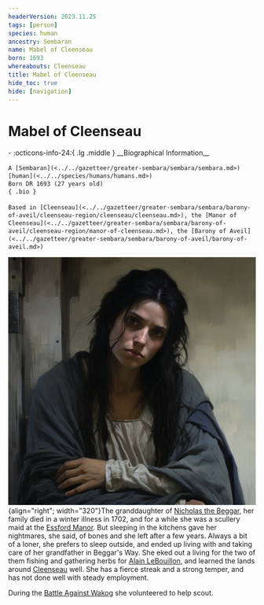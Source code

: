 ```yaml
---
headerVersion: 2023.11.25
tags: [person]
species: human
ancestry: Sembaran
name: Mabel of Cleenseau
born: 1693
whereabouts: Cleenseau
title: Mabel of Cleenseau
hide_toc: true
hide: [navigation]
---
```

# Mabel of Cleenseau
<div class="grid cards ext-narrow-margin ext-one-column" markdown>
- :octicons-info-24:{ .lg .middle } __Biographical Information__

    A [Sembaran](<../../gazetteer/greater-sembara/sembara/sembara.md>) [human](<../../species/humans/humans.md>)  
    Born DR 1693 (27 years old)  
    { .bio }

    Based in [Cleenseau](<../../gazetteer/greater-sembara/sembara/barony-of-aveil/cleenseau-region/cleenseau/cleenseau.md>), the [Manor of Cleenseau](<../../gazetteer/greater-sembara/sembara/barony-of-aveil/cleenseau-region/manor-of-cleenseau.md>), the [Barony of Aveil](<../../gazetteer/greater-sembara/sembara/barony-of-aveil/barony-of-aveil.md>)
</div>


![Mabel Cleenseau](../../assets/mabel-cleenseau.png){align="right"; width="320"}The granddaughter of [Nicholas the Beggar](<./nicholas-the-beggar.md>), her family died in a winter illness in 1702, and for a while she was a scullery maid at the [Essford Manor](<../../gazetteer/greater-sembara/sembara/barony-of-aveil/cleenseau-region/cleenseau/essford-manor.md>). But sleeping in the kitchens gave her nightmares, she said, of bones and she left after a few years. Always a bit of a loner, she prefers to sleep outside, and ended up living with and taking care of her grandfather in Beggar's Way. She eked out a living for the two of them fishing and gathering herbs for [Alain LeBouillon](<./alain-lebouillon.md>), and learned the lands around [Cleenseau](<../../gazetteer/greater-sembara/sembara/barony-of-aveil/cleenseau-region/cleenseau/cleenseau.md>) well. She has a fierce streak and a strong temper, and has not done well with steady employment.

During the [Battle Against Wakog](<../../events/1700s/1719/12/battle-against-wakog.md>) she volunteered to help scout.
